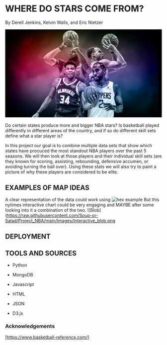 # WHERE DO STARS COME FROM?
By Derell Jenkins, Kelvin Walls, and Eric Nietzer

![Cover Photo](https://raw.githubusercontent.com/Soup-or-Salad/Project_NBA/main/Images/Stars-1.png)

Do certain states produce more and bigger NBA stars? Is basketball played differently in different areas of the country, and if so do different skill sets define what a star player is?

In this project our goal is to combine multiple data sets that show which states have procuced the most standout NBA players over the past 5 seasons. We will then look at those players and their individual skill sets (are they known for scoring, assisting, rebounding, defensive accumen, or avoiding turning the ball over). Using these stats we will also try to paint a picture of why these players are considered to be elite.

## EXAMPLES OF MAP IDEAS

A clear representation of the data could work using ![hex example]()
But this nytimes interactive chart could be very engaging and MAYBE after some looking into it a combination of the two.
![Blob](https://raw.githubusercontent.com/Soup-or-Salad/Project_NBA/main/Images/Interactive_blob.png 

## DEPLOYMENT


## TOOLS AND SOURCES

* Python 

* MongoDB

* Javascript

* HTML

* JSON

* D3.js 

### Acknowledgements

[https://www.basketball-reference.com/]
